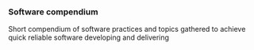 ### Software compendium

Short compendium of software practices and topics gathered to achieve quick reliable software developing and 
delivering  

